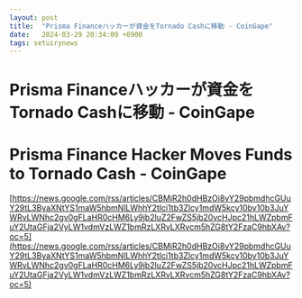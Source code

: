 ```yaml
---
layout: post
title:  "Prisma Financeハッカーが資金をTornado Cashに移動 - CoinGape"
date:   2024-03-29 20:34:09 +0900
tags: setuirynews 
---
```


# Prisma Financeハッカーが資金をTornado Cashに移動 - CoinGape



# Prisma Finance Hacker Moves Funds to Tornado Cash - CoinGape

[https://news.google.com/rss/articles/CBMiR2h0dHBzOi8vY29pbmdhcGUuY29tL3ByaXNtYS1maW5hbmNlLWhhY2tlci1tb3Zlcy1mdW5kcy10by10b3JuYWRvLWNhc2gv0gFLaHR0cHM6Ly9jb2luZ2FwZS5jb20vcHJpc21hLWZpbmFuY2UtaGFja2VyLW1vdmVzLWZ1bmRzLXRvLXRvcm5hZG8tY2FzaC9hbXAv?oc=5](https://news.google.com/rss/articles/CBMiR2h0dHBzOi8vY29pbmdhcGUuY29tL3ByaXNtYS1maW5hbmNlLWhhY2tlci1tb3Zlcy1mdW5kcy10by10b3JuYWRvLWNhc2gv0gFLaHR0cHM6Ly9jb2luZ2FwZS5jb20vcHJpc21hLWZpbmFuY2UtaGFja2VyLW1vdmVzLWZ1bmRzLXRvLXRvcm5hZG8tY2FzaC9hbXAv?oc=5)

